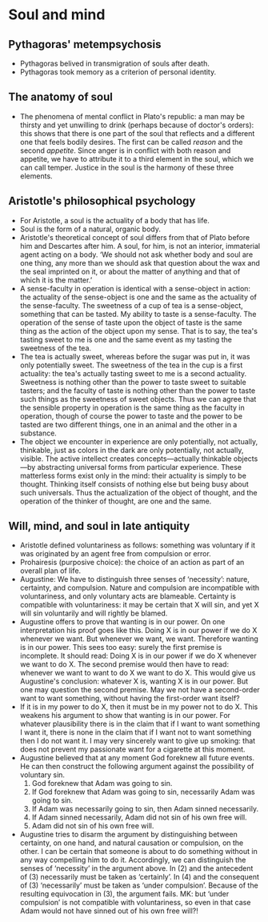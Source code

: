 # Soul and mind

## Pythagoras' metempsychosis

* Pythagoras belived in transmigration of souls after death.
* Pythagoras took memory as a criterion of personal identity.

## The anatomy of soul

* The phenomena of mental conflict in Plato's republic: a man may be thirsty
  and yet unwilling to drink (perhaps because of doctor's orders): this
  shows that there is one part of the soul that reflects and a different one
  that feels bodily desires. The first can be called *reason* and the second
  *appetite*. Since anger is in conflict with both reason and appetite, we
  have to attribute it to a third element in the soul, which we can call
  temper. Justice in the soul is the harmony of these three elements.

## Aristotle's philosophical psychology

* For Aristotle, a soul is the actuality of a body that has life.
* Soul is the form of a natural, organic body.
* Aristotle's theoretical concept of soul differs from that of Plato before
  him and Descartes after him. A soul, for him, is not an interior,
  immaterial agent acting on a body. ‘We should not ask whether body and
  soul are one thing, any more than we should ask that question about the
  wax and the seal imprinted on it, or about the matter of anything and that
  of which it is the matter.’
* A sense-faculty in operation is identical with a sense-object in action:
  the actuality of the sense-object is one and the same as the actuality of
  the sense-faculty. The sweetness of a cup of tea is a sense-object,
  something that can be tasted. My ability to taste is a sense-faculty. The
  operation of the sense of taste upon the object of taste is the same thing
  as the action of the object upon my sense. That is to say, the tea's
  tasting sweet to me is one and the same event as my tasting the sweetness
  of the tea.
* The tea is actually sweet, whereas before the sugar was put in, it was
  only potentially sweet. The sweetness of the tea in the cup is a first
  actuality: the tea's actually tasting sweet to me is a second actuality.
  Sweetness is nothing other than the power to taste sweet to suitable
  tasters; and the faculty of taste is nothing other than the power to taste
  such things as the sweetness of sweet objects. Thus we can agree that the
  sensible property in operation is the same thing as the faculty in
  operation, though of course the power to taste and the power to be tasted
  are two different things, one in an animal and the other in a substance.
* The object we encounter in experience are only potentially, not actually,
  thinkable, just as colors in the dark are only potentially, not actually,
  visible. The active intellect creates concepts—actually thinkable
  objects—by abstracting universal forms from particular experience. These
  matterless forms exist only in the mind: their actuality is simply to be
  thought. Thinking itself consists of nothing else but being busy about
  such universals. Thus the actualization of the object of thought, and the
  operation of the thinker of thought, are one and the same.

## Will, mind, and soul in late antiquity

* Aristotle defined voluntariness as follows: something was voluntary if it
  was originated by an agent free from compulsion or error.
* Prohairesis (purposive choice): the choice of an action as part of an
  overall plan of life.
* Augustine: We have to distinguish three senses of ‘necessity’: nature,
  certainty, and compulsion. Nature and compulsion are incompatible with
  voluntariness, and only voluntary acts are blameable. Certainty is
  compatible with voluntariness: it may be certain that X will sin, and yet
  X will sin voluntarily and will rightly be blamed.
* Augustine offers to prove that wanting is in our power. On one
  interpretation his proof goes like this. Doing X is in our power if we do
  X whenever we want. But whenever we want, we want. Therefore wanting is in
  our power. This sees too easy: surely the first premise is incomplete. It
  should read: Doing X is in our power if we do X whenever we want to do X.
  The second premise would then have to read: whenever we want to want to do
  X we want to do X. This would give us Augustine's conclusion: whatever X
  is, wanting X is in our power. But one may question the second premise.
  May we not have a second-order want to want something, without having the
  first-order want itself?
* If it is in my power to do X, then it must be in my power not to do X.
  This weakens his argument to show that wanting is in our power. For
  whatever plausibility there is in the claim that if I want to want
  something I want it, there is none in the claim that if I want not to want
  something then I do not want it. I may very sincerely want to give up
  smoking: that does not prevent my passionate want for a cigarette at this
  moment.
* Augustine believed that at any moment God foreknew all future events. He
  can then construct the following argument against the possibility of
  voluntary sin.
  1. God foreknew that Adam was going to sin.
  2. If God foreknew that Adam was going to sin, necessarily Adam was going
     to sin.
  3. If Adam was necessarily going to sin, then Adam sinned necessarily.
  4. If Adam sinned necessarily, Adam did not sin of his own free will.
  5. Adam did not sin of his own free will.
* Augustine tries to disarm the argument by distinguishing between
  certainty, on one hand, and natural causation or compulsion, on the other.
  I can be certain that someone is about to do something without in any way
  compelling him to do it. Accordingly, we can distinguish the senses of
  ‘necessity’ in the argument above. In (2) and the antecedent of (3)
  necessarily must be taken as ‘certainly’. In (4) and the consequent of (3)
  ‘necessarily’ must be taken as ‘under compulsion’. Because of the
  resulting equivocation in (3), the argument fails. MK: but ‘under
  compulsion’ is not compatible with voluntariness, so even in that case
  Adam would not have sinned out of his own free will?!
